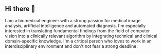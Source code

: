 ## Hi there 👋

I am a biomedical engineer with a strong passion for medical image analysis, artificial intelligence and automated diagnosis. I'm especially interested in translating fundamental findings from the field of computer vision into a clinically relevant algorithm by integrating technical and clinical domain-specific knowledge. I'm a critical person who loves to work in an interdisciplinary environment and don't not fear a strong deadline.
<!--
**TomEelbode/TomEelbode** is a ✨ _special_ ✨ repository because its `README.md` (this file) appears on your GitHub profile.

Here are some ideas to get you started:

- 🔭 I’m currently working on ...
- 🌱 I’m currently learning ...
- 👯 I’m looking to collaborate on ...
- 🤔 I’m looking for help with ...
- 💬 Ask me about ...
- 📫 How to reach me: ...
- 😄 Pronouns: ...
- ⚡ Fun fact: ...
-->

